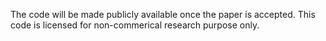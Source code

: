 The code will be made publicly available once the paper is accepted.
This code is licensed for non-commerical research purpose only.
